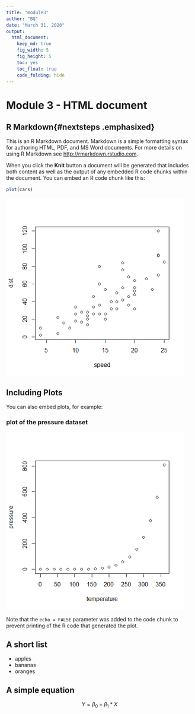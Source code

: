 ```yaml
---
title: "module3"
author: "BQ"
date: "March 31, 2020"
output: 
  html_document:
    keep_md: true
    fig_width: 5
    fig_height: 5
    toc: yes
    toc_float: true
    code_folding: hide
---
```



# Module 3 - HTML document

## R Markdown{#nextsteps .emphasixed}

This is an R Markdown document. Markdown is a simple formatting syntax for authoring HTML, PDF, and MS Word documents. For more details on using R Markdown see <http://rmarkdown.rstudio.com>.

When you click the **Knit** button a document will be generated that includes both content as well as the output of any embedded R code chunks within the document. You can embed an R code chunk like this:


```r
plot(cars)
```

![](module3_files/figure-html/cars-1.png)<!-- -->

## Including Plots

You can also embed plots, for example:

### plot of the pressure dataset
![](module3_files/figure-html/pressure-1.png)<!-- -->

Note that the `echo = FALSE` parameter was added to the code chunk to prevent printing of the R code that generated the plot.

## A short list
* apples
* bananas
* oranges

## A simple equation

$$ Y=\beta_0 + \beta_1*X $$

